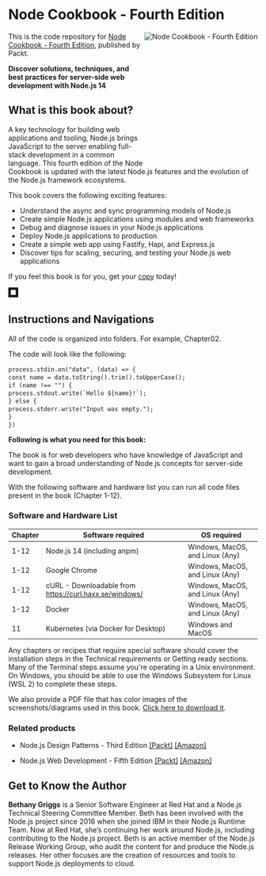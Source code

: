 # Node Cookbook - Fourth Edition

<a href="https://www.packtpub.com/product/node-cookbook-fourth-edition/9781838558758?utm_source=github&utm_medium=repository&utm_campaign=9781838558758"><img src="https://static.packt-cdn.com/products/9781838558758/cover/smaller" alt="Node Cookbook - Fourth Edition" height="256px" align="right"></a>

This is the code repository for [Node Cookbook - Fourth Edition](https://www.packtpub.com/product/node-cookbook-fourth-edition/9781838558758?utm_source=github&utm_medium=repository&utm_campaign=9781838558758), published by Packt.

**Discover solutions, techniques, and best practices for server-side web development with Node.js 14**

## What is this book about?
A key technology for building web applications and tooling, Node.js brings JavaScript to the server enabling full-stack development in a common language. This fourth edition of the Node Cookbook is updated with the latest Node.js features and the evolution of the Node.js framework ecosystems.

This book covers the following exciting features: 
* Understand the async and sync programming models of Node.js
* Create simple Node.js applications using modules and web frameworks
* Debug and diagnose issues in your Node.js applications
* Deploy Node.js applications to production
* Create a simple web app using Fastify, Hapi, and Express.js
* Discover tips for scaling, securing, and testing your Node.js web applications

If you feel this book is for you, get your [copy](https://www.amazon.com/dp/1838558756) today!

<a href="https://www.packtpub.com/?utm_source=github&utm_medium=banner&utm_campaign=GitHubBanner"><img src="https://raw.githubusercontent.com/PacktPublishing/GitHub/master/GitHub.png" 
alt="https://www.packtpub.com/" border="5" /></a>


## Instructions and Navigations
All of the code is organized into folders. For example, Chapter02.

The code will look like the following:
```
process.stdin.on("data", (data) => {
const name = data.toString().trim().toUpperCase();
if (name !== "") {
process.stdout.write(`Hello ${name}!`);
} else {
process.stderr.write("Input was empty.");
}
})
```

**Following is what you need for this book:**

The book is for web developers who have knowledge of JavaScript and want to gain a broad understanding of Node.js concepts for server-side development.

With the following software and hardware list you can run all code files present in the book (Chapter 1-12).

### Software and Hardware List

| Chapter  | Software required                                      | OS required                     |
| -------- | ------------------------------------------------------ | ------------------------------- |
| 1-12     | Node.js 14 (including anpm)                            | Windows, MacOS, and Linux (Any) |
| 1-12     | Google Chrome                                          | Windows, MacOS, and Linux (Any) |
| 1-12     | cURL - Downloadable from https://curl.haxx.se/windows/ | Windows, MacOS, and Linux (Any) |
| 1-12     | Docker                                                 | Windows, MacOS, and Linux (Any) |
| 11       | Kubernetes (via Docker for Desktop)                    | Windows and MacOS               |

Any chapters or recipes that require special software should cover the installation steps in the Technical requirements or Getting ready sections.
Many of the Terminal steps assume you're operating in a Unix environment. On Windows, you should be able to use the Windows Subsystem for Linux (WSL 2) to
complete these steps.

We also provide a PDF file that has color images of the screenshots/diagrams used in this book. [Click here to download it](https://static.packt-cdn.com/downloads/9781838558758_ColorImages.pdf).


### Related products <Other books you may enjoy>
* Node.js Design Patterns - Third Edition [[Packt]](https://www.packtpub.com/product/node-js-design-patterns-third-edition/9781839214110?utm_source=github&utm_medium=repository&utm_campaign=9781839214110) [[Amazon]](https://www.amazon.com/dp/1839214112)

* Node.js Web Development - Fifth Edition [[Packt]](https://www.packtpub.com/product/node-js-web-development-fifth-edition/9781838987572?utm_source=github&utm_medium=repository&utm_campaign=9781838987572) [[Amazon]](https://www.amazon.com/dp/1838987576)

## Get to Know the Author
**Bethany Griggs**
is a Senior Software Engineer at Red Hat and a Node.js Technical Steering Committee Member. Beth has been involved with the Node.js project since 2016 when she joined IBM in their Node.js Runtime Team. Now at Red Hat, she’s continuing her work around Node.js, including contributing to the Node.js project. Beth is an active member of the Node.js Release Working Group, who audit the content for and produce the Node.js releases. Her other focuses are the creation of resources and tools to support Node.js deployments to cloud.


